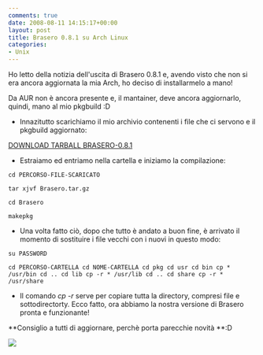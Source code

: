 ```yaml
---
comments: true
date: 2008-08-11 14:15:17+00:00
layout: post
title: Brasero 0.8.1 su Arch Linux
categories:
- Unix
---
```


Ho letto della notizia dell'uscita di Brasero 0.8.1 e, avendo visto che non si era ancora aggiornata la mia Arch, ho deciso di installarmelo a mano!

Da AUR non è ancora presente e, il mantainer, deve ancora aggiornarlo, quindi, mano al mio pkgbuild :D



	
  * Innazitutto scarichiamo il mio archivio contenenti i file che ci servono e il pkgbuild aggiornato:


[DOWNLOAD TARBALL BRASERO-0.8.1](http://www.megaupload.com/it/?d=RVKMRTS2)



	
  * Estraiamo ed entriamo nella cartella e iniziamo la compilazione:


`cd PERCORSO-FILE-SCARICATO`

`tar xjvf Brasero.tar.gz`

`cd Brasero`

`makepkg`



	
  * Una volta fatto ciò, dopo che tutto è andato a buon fine, è arrivato il momento di sostituire i file vecchi con i nuovi in questo modo:


`su
PASSWORD`

`cd PERCORSO-CARTELLA
cd NOME-CARTELLA
cd pkg
cd usr
cd bin
cp * /usr/bin
cd ..
cd lib
cp -r * /usr/lib
cd ..
cd share
cp -r * /usr/share`



	
  * Il comando _cp -r_ serve per copiare tutta la directory, compresi file e sottodirectorty. Ecco fatto, ora abbiamo la nostra versione di Brasero pronta e funzionante!


**Consiglio a tutti di aggiornare, perchè porta parecchie novità **:D

[![](http://www.allfreeportal.com/imghost/thumbs/472580Schermata.png)](http://www.allfreeportal.com/imghost/viewer.php?id=472580Schermata.png)
